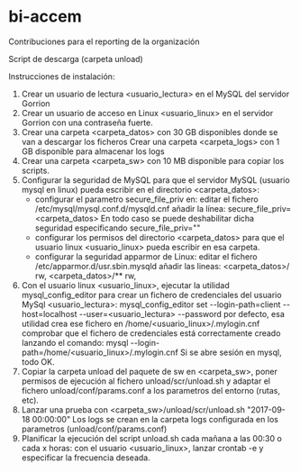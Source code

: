 # bi-accem
Contribuciones para el reporting de la organización

Script de descarga (carpeta unload)

Instrucciones de instalación:
1. Crear un usuario de lectura <usuario_lectura> en el MySQL del servidor Gorrion
2. Crear un usuario de acceso en Linux <usuario_linux> en el servidor Gorrion con una contraseña fuerte.
3. Crear una carpeta <carpeta_datos> con 30 GB disponibles donde se van a descargar los ficheros
   Crear una carpeta <carpeta_logs> con 1 GB disponible para almacenar los logs
4. Crear una carpeta <carpeta_sw> con 10 MB disponible para copiar los scripts.
4. Configurar la seguridad de MySQL para que el servidor MySQL (usuario mysql en linux) pueda escribir en el directorio <carpeta_datos>:
    - configurar el parametro secure_file_priv en: 
      editar el fichero /etc/mysql/mysql.conf.d/mysqld.cnf
      añadir la línea: secure_file_priv=<carpeta_datos>
      En todo caso se puede deshabilitar dicha seguridad especificando secure_file_priv=""
    - configurar los permisos del directorio <carpeta_datos> para que el usuario linux <usuario_linux> pueda escribir en esa carpeta.
    - configurar la seguridad apparmor de Linux:
      editar el fichero /etc/apparmor.d/usr.sbin.mysqld
      añadir las lineas:
      <carpeta_datos>/ rw,
      <carpeta_datos>/** rw,
5. Con el usuario linux <usuario_linux>, ejecutar la utilidad mysql_config_editor para crear un fichero de credenciales del usuario MySql <usuario_lectura>:
    mysql_config_editor set --login-path=client --host=localhost --user=<usuario_lectura> --password
    por defecto, esa utilidad crea ese fichero en /home/<usuario_linux>/.mylogin.cnf
    comprobar que el fichero de credenciales está correctamente creado lanzando el comando:
    mysql --login-path=/home/<usuario_linux>/.mylogin.cnf
    Si se abre sesión en mysql, todo OK.
6. Copiar la carpeta unload del paquete de sw en <carpeta_sw>, poner permisos de ejecución al fichero unload/scr/unload.sh y adaptar el fichero unload/conf/params.conf a los parametros del entorno (rutas, etc).
7. Lanzar una prueba con <carpeta_sw>/unload/scr/unload.sh "2017-09-18 00:00:00"
   Los logs se crean en la carpeta logs configurada en los parametros (unload/conf/params.conf)
8. Planificar la ejecución del script unload.sh cada mañana a las 00:30 o cada x horas:
   con el usuario <usuario_linux>, lanzar crontab -e y especificar la frecuencia deseada.

